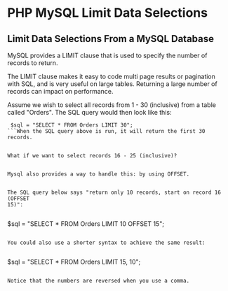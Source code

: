 


# PHP MySQL Limit Data Selections




## Limit Data Selections From a MySQL Database


MySQL provides a LIMIT clause that is used to specify the number of records 
to return.


The LIMIT clause makes it easy to code multi page results or pagination with 
SQL, and is very useful on large tables. Returning a large number of records can 
impact on performance.


Assume we wish to select all records from 1 - 30 (inclusive) from a table 
called "Orders". The SQL query would then look like this:


```
 $sql = "SELECT * FROM Orders LIMIT 30";
```When the SQL query above is run, it will return the first 30 records.


What if we want to select records 16 - 25 (inclusive)?


Mysql also provides a way to handle this: by using OFFSET.


The SQL query below says "return only 10 records, start on record 16 (OFFSET 
15)":


```

  $sql = "SELECT * FROM Orders LIMIT 10 OFFSET 15";
```

You could also use a shorter syntax to achieve the same result:


```

  $sql = "SELECT * FROM Orders LIMIT 15, 10";
```

Notice that the numbers are reversed when you use a comma.


